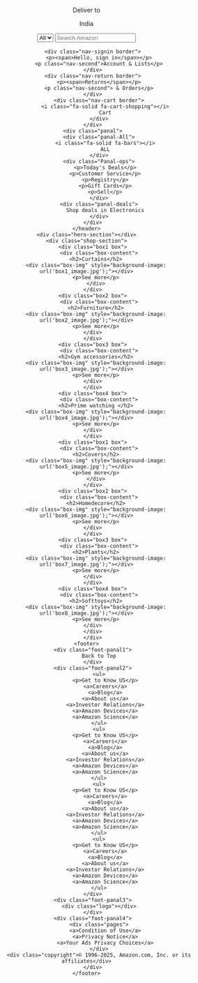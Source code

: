 <!DOCTYPE html>
<html lang="en">
<head>
    <meta charset="UTF-8">
    <meta name="viewport" content="width=device-width, initial-scale=1.0">
    <title>AMAZON PROJECTS</title>
    <link rel="stylesheet" href="style.css">
    <link rel="stylesheet" href="https://cdnjs.cloudflare.com/ajax/libs/font-awesome/6.7.2/css/all.min.css">
</head>
<body>
    <header>
        <div class="navbar">
            <div class="nav-logo border">
                <div class="logo"></div>
            </div>
            <div class="nav-address border">
                <p class="add-first">Deliver to</p>
                <div class="add-icon">
                <i class="fa-solid fa-location-dot"></i>  
                    <p class="add-sec">India</p>
                </div>
            </div>
            <div class="nav-search">
                <select class="Search-select">
                    <option>All</option>
                </select>
                <input placeholder="Search Amazon" class="Search-input">
                <div class="search-icon">
                <i class="fa-solid fa-magnifying-glass"></i>
                </div>
            </div>

        <div class="nav-signin border">
            <p><span>Hello, sign in</span></p>
            <p class="nav-second">Account & Lists</p>
        </div>
        <div class="nav-return border">
            <p><span>Returns</span></p>
            <p class="nav-second"> & Orders</p>
        </div>
            <div class="nav-cart border">
                <i class="fa-solid fa-cart-shopping"></i>
                Cart
            </div>
        </div>
        <div class="panal">
            <div class="panal-All">
                <i class="fa-solid fa-bars"></i>
                ALL
            </div>
            <div class="Panal-ops">
                <p>Today's Deals</p>
                <p>Customer Service</p>
                <p>Registry</p>
                <p>Gift Cards</p>
                <p>Sell</p>
            </div>
            <div class="panal-deals">
                Shop deals in Electronics
            </div>
        </div>
    </header>
    <div class="hero-section"></div>
    <div class="shop-section">
        <div class="box1 box">
            <div class="box-content">
          <h2>Curtains</h2>
          <div class="box-img" style="background-image: url('box1_image.jpg');"></div>
          <p>See more</p>
          </div>
        </div>
        <div class="box2 box">
            <div class="box-content">
          <h2>Furniture</h2>
          <div class="box-img" style="background-image: url('box2_image.jpg');"></div>
          <p>See more</p>
        </div>
        </div>
        <div class="box3 box">
            <div class="box-content">
          <h2>Gym accessories</h2>
          <div class="box-img" style="background-image: url('box3_image.jpg');"></div>
          <p>See more</p>
        </div>
        </div>
        <div class="box4 box">
            <div class="box-content">
          <h2>Prime watching </h2>
          <div class="box-img" style="background-image: url('box4_image.jpg');"></div>
          <p>See more</p>
        </div>
        </div>
        <div class="box1 box">
            <div class="box-content">
          <h2>Covers</h2>
          <div class="box-img" style="background-image: url('box5_image.jpg');"></div>
          <p>See more</p>
          </div>
        </div>
        <div class="box2 box">
            <div class="box-content">
          <h2>Homedecore</h2>
          <div class="box-img" style="background-image: url('box6_image.jpg');"></div>
          <p>See more</p>
        </div>
        </div>
        <div class="box3 box">
            <div class="box-content">
          <h2>Plants</h2>
          <div class="box-img" style="background-image: url('box7_image.jpg');"></div>
          <p>See more</p>
        </div>
        </div>
        <div class="box4 box">
            <div class="box-content">
          <h2>Softtoys</h2>
          <div class="box-img" style="background-image: url('box8_image.jpg');"></div>
          <p>See more</p>
        </div>
        </div>
        </div>
    <footer>
        <div class="foot-panal1">
            Back to Top
        </div>
        <div class="foot-panal2">
            <ul>
                <p>Get to Know US</p>
                <a>Careers</a>
                <a>Blog</a>
                <a>About us</a>
                <a>Investor Relations</a>
                <a>Amazon Devices</a>
                <a>Amazon Science</a>
            </ul>
            <ul>
                <p>Get to Know US</p>
                <a>Careers</a>
                <a>Blog</a>
                <a>About us</a>
                <a>Investor Relations</a>
                <a>Amazon Devices</a>
                <a>Amazon Science</a>
            </ul>
            <ul>
                <p>Get to Know US</p>
                <a>Careers</a>
                <a>Blog</a>
                <a>About us</a>
                <a>Investor Relations</a>
                <a>Amazon Devices</a>
                <a>Amazon Science</a>
            </ul>
            <ul>
                <p>Get to Know US</p>
                <a>Careers</a>
                <a>Blog</a>
                <a>About us</a>
                <a>Investor Relations</a>
                <a>Amazon Devices</a>
                <a>Amazon Science</a>
            </ul>
        </div>
        <div class="foot-panal3">
            <div class="logo"></div>
        </div>
        <div class="foot-panal4">
            <div class="pages">
                <a>Condition of Use</a>
                <a>Privacy Notice</a>
                <a>Your Ads Privacy Choices</a>
            </div>
            <div class="copyright">© 1996-2025, Amazon.com, Inc. or its affiliates</div>
        </div>
    </footer>
</body>
</html>
